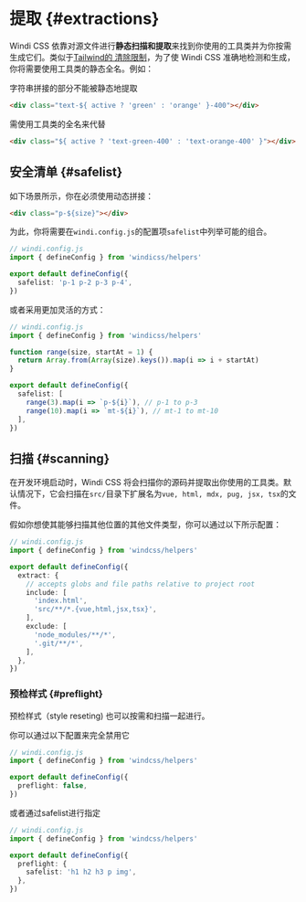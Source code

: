 # 提取 {#extractions}

Windi CSS 依靠对源文件进行**静态扫描和提取**来找到你使用的工具类并为你按需生成它们。类似于[Tailwind的 清除限制](https://tailwindcss.com/docs/optimizing-for-production#writing-purgeable-html)，为了使 Windi CSS 准确地检测和生成，你将需要使用工具类的静态全名。例如：

字符串拼接的部分不能被静态地提取

```html
<div class="text-${ active ? 'green' : 'orange' }-400"></div>
```

需使用工具类的全名来代替

```html
<div class="${ active ? 'text-green-400' : 'text-orange-400' }"></div>
```

## 安全清单 {#safelist}

如下场景所示，你在必须使用动态拼接：

```html
<div class="p-${size}"></div>
```

为此，你将需要在`windi.config.js`的配置项`safelist`中列举可能的组合。

```ts
// windi.config.js
import { defineConfig } from 'windicss/helpers'

export default defineConfig({
  safelist: 'p-1 p-2 p-3 p-4',
})
```

或者采用更加灵活的方式：

```ts
// windi.config.js
import { defineConfig } from 'windicss/helpers'

function range(size, startAt = 1) {
  return Array.from(Array(size).keys()).map(i => i + startAt)
}

export default defineConfig({
  safelist: [
    range(3).map(i => `p-${i}`), // p-1 to p-3
    range(10).map(i => `mt-${i}`), // mt-1 to mt-10
  ],
})
```

## 扫描 {#scanning}

在开发环境启动时，Windi CSS 将会扫描你的源码并提取出你使用的工具类。默认情况下，它会扫描在`src/`目录下扩展名为`vue, html, mdx, pug, jsx, tsx`的文件。

假如你想使其能够扫描其他位置的其他文件类型，你可以通过以下所示配置：

```ts
// windi.config.js
import { defineConfig } from 'windcss/helpers'

export default defineConfig({
  extract: {
    // accepts globs and file paths relative to project root
    include: [
      'index.html',
      'src/**/*.{vue,html,jsx,tsx}',
    ],
    exclude: [
      'node_modules/**/*',
      '.git/**/*',
    ],
  },
})
```

### 预检样式 {#preflight}

预检样式（style reseting) 也可以按需和扫描一起进行。

你可以通过以下配置来完全禁用它

```ts
// windi.config.js
import { defineConfig } from 'windcss/helpers'

export default defineConfig({
  preflight: false,
})
```

或者通过safelist进行指定

```ts
// windi.config.js
import { defineConfig } from 'windcss/helpers'

export default defineConfig({
  preflight: {
    safelist: 'h1 h2 h3 p img',
  },
})
```

